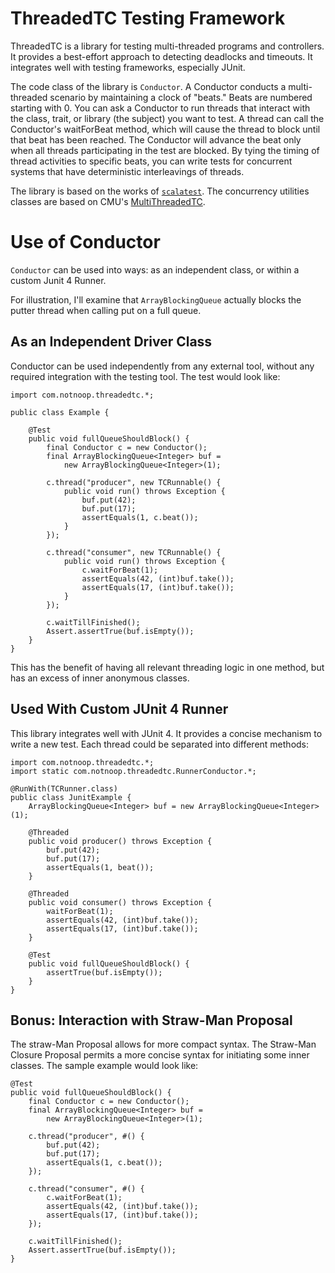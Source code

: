 ThreadedTC Testing Framework
===================================


ThreadedTC is a library for testing multi-threaded programs and controllers.
It provides a best-effort approach to detecting deadlocks and timeouts.
It integrates well with testing frameworks, especially JUnit.

The code class of the library is `Conductor`. A Conductor conducts a
multi-threaded scenario by maintaining a clock of "beats." Beats are numbered
starting with 0. You can ask a Conductor to run threads that interact with the
class, trait, or library (the subject) you want to test. A thread can call the
Conductor's waitForBeat method, which will cause the thread to block until
that beat has been reached. The Conductor will advance the beat only when all
threads participating in the test are blocked. By tying the timing of thread
activities to specific beats, you can write tests for concurrent systems that
have deterministic interleavings of threads.

The library is based on the works of [`scalatest`](http://www.scalatest.org/).
The concurrency utilities classes are based on CMU's
[MultiThreadedTC](http://code.google.com/p/multithreadedtc/).

Use of Conductor
================================

`Conductor` can be used into ways: as an independent class, or within a
custom Junit 4 Runner.

For illustration, I'll examine that `ArrayBlockingQueue` actually blocks the
putter thread when calling put on a full queue.

As an Independent Driver Class
-----------------------------------
Conductor can be used independently from any external tool, without any
required integration with the testing tool.  The test would look like:

    import com.notnoop.threadedtc.*;

    public class Example {

        @Test
        public void fullQueueShouldBlock() {
            final Conductor c = new Conductor();
            final ArrayBlockingQueue<Integer> buf =
                new ArrayBlockingQueue<Integer>(1);

            c.thread("producer", new TCRunnable() {
                public void run() throws Exception {
                    buf.put(42);
                    buf.put(17);
                    assertEquals(1, c.beat());
                }
            });

            c.thread("consumer", new TCRunnable() {
                public void run() throws Exception {
                    c.waitForBeat(1);
                    assertEquals(42, (int)buf.take());
                    assertEquals(17, (int)buf.take());
                }
            });

            c.waitTillFinished();
            Assert.assertTrue(buf.isEmpty());
        }
    }

This has the benefit of having all relevant threading logic in one method,
but has an excess of inner anonymous classes.

Used With Custom JUnit 4 Runner
------------------------------------
This library integrates well with JUnit 4.  It provides a concise mechanism
to write a new test.  Each thread could be separated into different methods:

    import com.notnoop.threadedtc.*;
    import static com.notnoop.threadedtc.RunnerConductor.*;

    @RunWith(TCRunner.class)
    public class JunitExample {
        ArrayBlockingQueue<Integer> buf = new ArrayBlockingQueue<Integer>(1);

        @Threaded
        public void producer() throws Exception {
            buf.put(42);
            buf.put(17);
            assertEquals(1, beat());
        }

        @Threaded
        public void consumer() throws Exception {
            waitForBeat(1);
            assertEquals(42, (int)buf.take());
            assertEquals(17, (int)buf.take());
        }

        @Test
        public void fullQueueShouldBlock() {
            assertTrue(buf.isEmpty());
        }
    }


Bonus: Interaction with Straw-Man Proposal
---------------------------------------------

The straw-Man Proposal allows for more compact syntax.  The Straw-Man
Closure Proposal permits a more concise syntax for initiating some inner
classes.  The sample example would look like:

    @Test
    public void fullQueueShouldBlock() {
        final Conductor c = new Conductor();
        final ArrayBlockingQueue<Integer> buf =
            new ArrayBlockingQueue<Integer>(1);

        c.thread("producer", #() {
            buf.put(42);
            buf.put(17);
            assertEquals(1, c.beat());
        });

        c.thread("consumer", #() {
            c.waitForBeat(1);
            assertEquals(42, (int)buf.take());
            assertEquals(17, (int)buf.take());
        });

        c.waitTillFinished();
        Assert.assertTrue(buf.isEmpty());
    }
